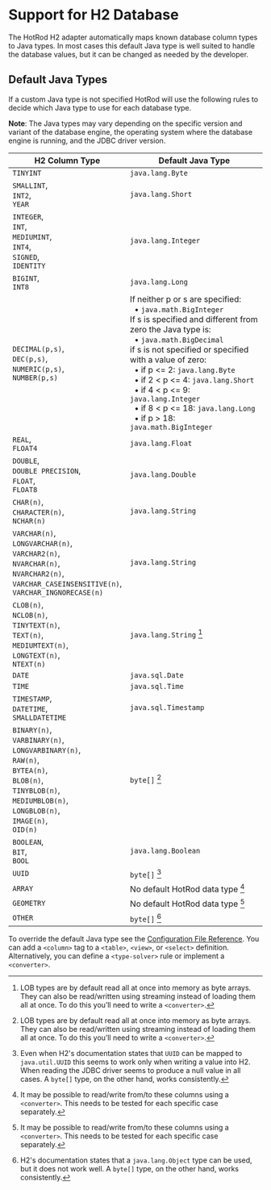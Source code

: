 # Support for H2 Database

The HotRod H2 adapter automatically maps known database column types to Java types. In most cases this default Java type is well suited to handle the database values, but it can be changed as needed by the developer.

## Default Java Types

If a custom Java type is not specified HotRod will use the following rules to decide which Java type to use for each database type.

**Note**: The Java types may vary depending on the specific version and variant of the database engine, the operating system where the database engine is running, and the JDBC driver version.

| H2 Column Type | Default Java Type |
| -- | -- |
| `TINYINT` | `java.lang.Byte` |
| `SMALLINT`,<br/>`INT2`,<br/>`YEAR` | `java.lang.Short` |
| `INTEGER`,<br/>`INT`,<br/>`MEDIUMINT`,<br/>`INT4`,<br/>`SIGNED`,<br/>`IDENTITY` | `java.lang.Integer` |
| `BIGINT`,<br/>`INT8` | `java.lang.Long` |
| `DECIMAL(p,s)`,<br/>`DEC(p,s)`,<br/>`NUMERIC(p,s)`,<br/>`NUMBER(p,s)` | If neither p or s are specified:<br/>&nbsp;&nbsp;&bull; `java.math.BigInteger`<br/>If s is specified and different from zero the Java type is:<br/>&nbsp;&nbsp;&bull; `java.math.BigDecimal`<br/>if s is not specified or specified with a value of zero:<br/>&nbsp;&nbsp;&bull; if p <= 2: `java.lang.Byte`<br/>&nbsp;&nbsp;&bull; if 2 < p <= 4: `java.lang.Short`<br/>&nbsp;&nbsp;&bull; if 4 < p <= 9: `java.lang.Integer`<br/>&nbsp;&nbsp;&bull; if 8 < p <= 18: `java.lang.Long`<br/>&nbsp;&nbsp;&bull; if p > 18: `java.math.BigInteger` |
| `REAL`,<br/>`FLOAT4` | `java.lang.Float` |
| `DOUBLE`,<br/>`DOUBLE PRECISION`,<br/>`FLOAT`,<br/>`FLOAT8` | `java.lang.Double` |
| `CHAR(n)`,<br/>`CHARACTER(n)`,<br/>`NCHAR(n)` | `java.lang.String` |
| `VARCHAR(n)`,<br/>`LONGVARCHAR(n)`,<br/>`VARCHAR2(n)`,<br/>`NVARCHAR(n)`,<br/>`NVARCHAR2(n)`,<br/>`VARCHAR_CASEINSENSITIVE(n)`,<br/>`VARCHAR_INGNORECASE(n)` | `java.lang.String` |
| `CLOB(n)`,<br/>`NCLOB(n)`,<br/>`TINYTEXT(n)`,<br/>`TEXT(n)`,<br/>`MEDIUMTEXT(n)`,<br/>`LONGTEXT(n)`,<br/>`NTEXT(n)` | `java.lang.String` [^1] |
| `DATE` | `java.sql.Date` |
| `TIME` | `java.sql.Time` |
| `TIMESTAMP`,<br/>`DATETIME`,<br/>`SMALLDATETIME` | `java.sql.Timestamp` |
| `BINARY(n)`,<br/>`VARBINARY(n)`,<br/>`LONGVARBINARY(n)`,<br/>`RAW(n)`,<br/>`BYTEA(n)`,<br/>`BLOB(n)`,<br/>`TINYBLOB(n)`,<br/>`MEDIUMBLOB(n)`,<br/>`LONGBLOB(n)`,<br/>`IMAGE(n)`,<br/>`OID(n)` | `byte[]` [^1] |
| `BOOLEAN`,<br/>`BIT`,<br/>`BOOL` | `java.lang.Boolean` |
| `UUID` | `byte[]` [^3] |
| `ARRAY` | No default HotRod data type [^2] |
| `GEOMETRY` | No default HotRod data type [^2] |
| `OTHER` | `byte[]` [^4] |


[^1]: LOB types are by default read all at once into memory as byte arrays. They can also be read/written using streaming instead of loading them all at once. To do this you’ll need to write a `<converter>`.

[^2]: It may be possible to read/write from/to these columns using a `<converter>`. This needs to be tested for each specific case separately.

[^3]: Even when H2's documentation states that `UUID` can be mapped to `java.util.UUID` this seems to work only when writing a value into H2. When reading the JDBC driver seems to produce a null value in all cases. A `byte[]` type, on the other hand, works consistently.

[^4]: H2's documentation states that a `java.lang.Object` type can be used, but it does not work well. A `byte[]` type, on the other hand, works consistently.

To override the default Java type see the [Configuration File Reference](../configuration-file-structure.md). You can add a `<column>` tag to a `<table>`, `<view>`, or `<select>` definition. Alternatively, you can define a `<type-solver>` rule or implement a `<converter>`.

